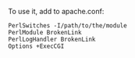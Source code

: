 To use it, add to apache.conf:

    PerlSwitches -I/path/to/the/module
    PerlModule BrokenLink
    PerlLogHandler BrokenLink
    Options +ExecCGI

